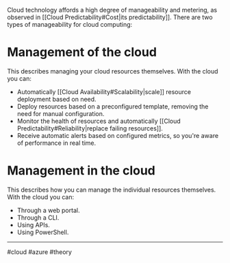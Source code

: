 Cloud technology affords a high degree of manageability and metering, as observed in [[Cloud Predictability#Cost|its predictability]]. There are two types of manageability for cloud computing:

# Management of the cloud
This describes managing your cloud resources themselves. With the cloud you can:
- Automatically [[Cloud Availability#Scalability|scale]] resource deployment based on need.
- Deploy resources based on a preconfigured template, removing the need for manual configuration.
- Monitor the health of resources and automatically [[Cloud Predictability#Reliability|replace failing resources]].
- Receive automatic alerts based on configured metrics, so you're aware of performance in real time.

# Management in the cloud
This describes how you can manage the individual resources themselves. With the cloud you can:
- Through a web portal.
- Through a CLI.
- Using APIs.
- Using PowerShell.

---
#cloud #azure #theory 